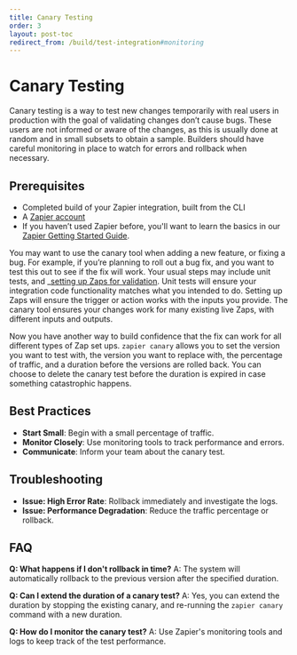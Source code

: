 ```yaml
---
title: Canary Testing
order: 3
layout: post-toc
redirect_from: /build/test-integration#monitoring
---
```


# Canary Testing

Canary testing is a way to test new changes temporarily with real users in production with the goal of validating changes don’t cause bugs.
These users are not informed or aware of the changes, as this is usually done at random and in small subsets to obtain a sample. Builders should have careful monitoring in place to watch for errors and rollback when necessary.

## Prerequisites

- Completed build of your Zapier integration, built from the CLI
- A [Zapier account](https://zapier.com/sign-up)
- If you haven’t used Zapier before, you'll want to learn the basics in our [Zapier Getting Started Guide](https://zapier.com/learn/zapier-quick-start-guide/).

You may want to use the canary tool when adding a new feature, or fixing a bug. For example, if you’re planning to roll out a bug fix, and you want to test this out to see if the fix will work. Your usual steps may include unit tests, and _[setting up Zaps for validation](https://platform.zapier.com/build/test-monitoring). Unit tests will ensure your integration code functionality matches what you intended to do. Setting up Zaps will ensure the trigger or action works with the inputs you provide. The canary tool ensures your changes work for many existing live Zaps, with different inputs and outputs. 

Now you have another way to build confidence that the fix can work for all different types of Zap set ups.
`zapier canary` allows you to set the version you want to test with, the version you want to replace with, the percentage of traffic, and a duration before the versions are rolled back.
You can choose to delete the canary test before the duration is expired in case something catastrophic happens.



## Best Practices

- **Start Small**: Begin with a small percentage of traffic.
- **Monitor Closely**: Use monitoring tools to track performance and errors.
- **Communicate**: Inform your team about the canary test.

## Troubleshooting

- **Issue: High Error Rate**: Rollback immediately and investigate the logs.
- **Issue: Performance Degradation**: Reduce the traffic percentage or rollback.

## FAQ

**Q: What happens if I don't rollback in time?**
A: The system will automatically rollback to the previous version after the specified duration.

**Q: Can I extend the duration of a canary test?**
A: Yes, you can extend the duration by stopping the existing canary, and re-running the `zapier canary` command with a new duration.

**Q: How do I monitor the canary test?**
A: Use Zapier's monitoring tools and logs to keep track of the test performance.
